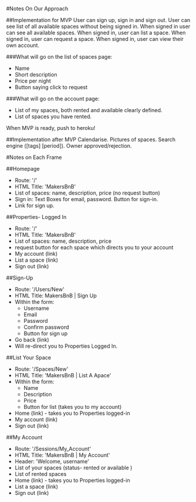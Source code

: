#Notes On Our Approach

##Implementation for MVP
User can sign up, sign in and sign out.
User can see list of all available spaces without being signed in.
When signed in user can see all available spaces.
When signed in, user can list a space.
When signed in, user can request a space.
When signed in, user can view their own account.

###What will go on the list of spaces page:
- Name
- Short description
- Price per night
- Button saying click to request

###What will go on the account page:
- List of my spaces, both rented and available clearly defined.
- List of spaces you have rented.

When MVP is ready, push to heroku!

##Implementation after MVP
Calendarise.
Pictures of spaces.
Search engine ([tags] [period]).
Owner approved/rejection.


#Notes on Each Frame

##Homepage
- Route: '/'
- HTML Title: 'MakersBnB'
- List of spaces: name, description, price (no request button)
- Sign in: Text Boxes for email, password. Button for sign-in.
- Link for sign up.

##Properties- Logged In
- Route: '/'
- HTML Title: 'MakersBnB'
- List of spaces: name, description, price
- request button for each space which directs you to your account
- My account (link)
- List a space (link)
- Sign out (link)

##Sign-Up
- Route: '/Users/New'
- HTML Title: MakersBnB | Sign Up
- Within the form:
  - Username
  - Email
  - Password
  - Confirm password
  - Button for sign up
- Go back (link)
- Will re-direct you to Properties Logged In.

##List Your Space
- Route: '/Spaces/New'
- HTML Title: 'MakersBnB | List A Apace'
- Within the form:
  - Name
  - Description
  - Price
  - Button for list (takes you to my account)
- Home (link) - takes you to Properties logged-in
- My account (link)
- Sign out (link)

##My Account
- Route: '/Sessions/My_Account'
- HTML Title: 'MakersBnB | My Account'
- Header: 'Welcome, username'
- List of your spaces (status- rented or available )
- List of rented spaces
- Home (link) - takes you to Properties logged-in
- List a space (link)
- Sign out (link)
